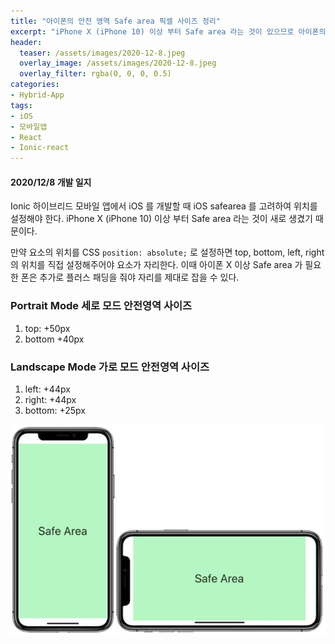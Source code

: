 ```yaml
---
title: "아이폰의 안전 영역 Safe area 픽셀 사이즈 정리"
excerpt: "iPhone X (iPhone 10) 이상 부터 Safe area 라는 것이 있으므로 아이폰의 안전 영역 Safe area 를 고려해야 한다."
header:
  teaser: /assets/images/2020-12-8.jpeg
  overlay_image: /assets/images/2020-12-8.jpeg
  overlay_filter: rgba(0, 0, 0, 0.5)
categories:
- Hybrid-App
tags:
- iOS
- 모바일앱
- React
- Ionic-react
---
```


#### 2020/12/8 개발 일지
Ionic 하이브리드 모바일 앱에서 iOS 를 개발할 때 iOS safearea 를 고려하여 위치를 설정해야 한다. iPhone X (iPhone 10) 이상 부터 Safe area 라는 것이 새로 생겼기 때문이다.

만약 요소의 위치를 CSS  `position: absolute;`  로 설정하면 top, bottom, left, right 의 위치를 직접 설정해주어야 요소가 자리한다. 이때 아이폰 X 이상 Safe area 가 필요한 폰은 추가로 플러스 패딩을 줘야 자리를 제대로 잡을 수 있다.

### Portrait Mode 세로 모드 안전영역 사이즈
1. top: +50px
2. bottom +40px

### Landscape Mode 가로 모드 안전영역 사이즈
1. left: +44px
2. right: +44px
3. bottom: +25px

![아이폰의 안전 영역 Safe area](/assets/images/2020-12-8-1.png)
